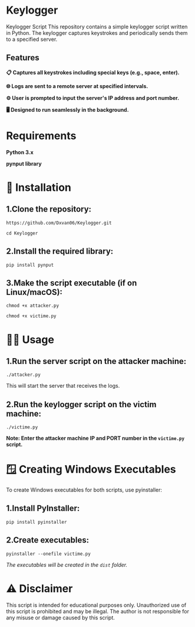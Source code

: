 # Keylogger
Keylogger Script This repository contains a simple keylogger script written in Python. The keylogger captures keystrokes and periodically sends them to a specified server.
## Features
**📋 Captures all keystrokes including special keys (e.g., space, enter).**

**🌐 Logs are sent to a remote server at specified intervals.**

**⚙️ User is prompted to input the server's IP address and port number.**

**🖥️ Designed to run seamlessly in the background.**
# Requirements
**Python 3.x**

**pynput library**
# 🚀 Installation

## 1.Clone the repository:

``` https://github.com/Dxvan06/Keylogger.git ```

``` cd Keylogger ```

## 2.Install the required library:

``` pip install pynput ```

## 3.Make the script executable (if on Linux/macOS):

``` chmod +x attacker.py ```

``` chmod +x victime.py ```

# 🏃‍♂️ Usage

## 1.Run the server script on the attacker machine:

``` ./attacker.py ```

This will start the server that receives the logs.

## 2.Run the keylogger script on the victim machine:

``` ./victime.py ```

**Note: Enter the attacker machine IP and PORT number in the ``` victime.py ``` script.**

# 🪟 Creating Windows Executables

To create Windows executables for both scripts, use pyinstaller:

## 1.Install PyInstaller:

``` pip install pyinstaller  ```

## 2.Create executables:

``` pyinstaller --onefile victime.py ```

 *The executables will be created in the ``dist`` folder.* 

# ⚠️ Disclaimer
This script is intended for educational purposes only. Unauthorized use of this script is prohibited and may be illegal. The author is not responsible for any misuse or damage caused by this script.




